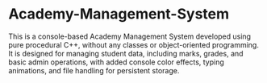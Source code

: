 # Academy-Management-System
This is a console-based Academy Management System developed using pure procedural C++, without any classes or object-oriented programming. It is designed for managing student data, including marks, grades, and basic admin operations, with added console color effects, typing animations, and file handling for persistent storage.
